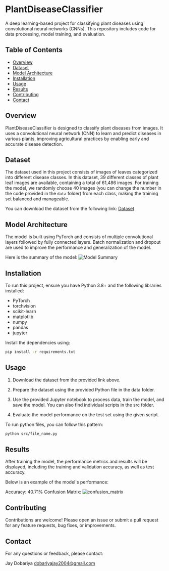 # PlantDiseaseClassifier

A deep learning-based project for classifying plant diseases using convolutional neural networks (CNNs). This repository includes code for data processing, model training, and evaluation.

## Table of Contents
- [Overview](#overview)
- [Dataset](#dataset)
- [Model Architecture](#model-architecture)
- [Installation](#installation)
- [Usage](#usage)
- [Results](#results)
- [Contributing](#contributing)
- [Contact](#contact)

## Overview
PlantDiseaseClassifier is designed to classify plant diseases from images. It uses a convolutional neural network (CNN) to learn and predict diseases in various plants, improving agricultural practices by enabling early and accurate disease detection.

## Dataset
The dataset used in this project consists of images of leaves categorized into different disease classes. In this dataset, 39 different classes of plant leaf images are available, containing a total of 61,486 images. For training the model, we randomly choose 40 images (you can change the number in the code provided in the `data` folder) from each class, making the training set balanced and manageable.

You can download the dataset from the following link:
[Dataset](https://data.mendeley.com/datasets/tywbtsjrjv/1)

## Model Architecture
The model is built using PyTorch and consists of multiple convolutional layers followed by fully connected layers. Batch normalization and dropout are used to improve the performance and generalization of the model.

Here is the summary of the model:
![Model Summary](models/model.jpg)

## Installation
To run this project, ensure you have Python 3.8+ and the following libraries installed:

- PyTorch
- torchvision
- scikit-learn
- matplotlib
- numpy
- pandas
- jupyter

Install the dependencies using:
```bash
pip install -r requirements.txt
```

## Usage
1. Download the dataset from the provided link above.

2. Prepare the dataset using the provided Python file in the data folder.

3. Use the provided Jupyter notebook to process data, train the model, and save the model. You can also find individual scripts in the src folder.

4. Evaluate the model performance on the test set using the given script.

To run python files, you can follow this pattern:
```bash
python src/file_name.py
```

## Results
After training the model, the performance metrics and results will be displayed, including the training and validation accuracy, as well as test accuracy.

Below is an example of the model's performance:

Accuracy: 40.71%
Confusion Matrix: ![confusion_matrix](models/confusion_matrix.jpg)

## Contributing
Contributions are welcome! Please open an issue or submit a pull request for any feature requests, bug fixes, or improvements.

## Contact
For any questions or feedback, please contact:

Jay Dobariya
dobariyajay2004@gmail.com